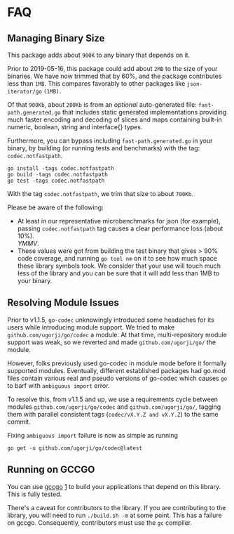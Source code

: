 # FAQ

## Managing Binary Size

This package adds about `900K` to any binary that depends on it.

Prior to 2019-05-16, this package could add about `2MB` to the size of
your binaries.  We have now trimmed that by 60%, and the package
contributes less than `1MB`.  This compares favorably to other packages like
`json-iterator/go` `(1MB)`.

Of that `900Kb`, about `200Kb` is from an *optional* auto-generated file: 
`fast-path.generated.go` that includes static generated implementations 
providing much faster encoding and decoding of slices and maps
containing built-in numeric, boolean, string and interface{} types.

Furthermore, you can bypass including `fast-path.generated.go` in your binary,
by building (or running tests and benchmarks) with the tag: `codec.notfastpath`.

    go install -tags codec.notfastpath
    go build -tags codec.notfastpath
    go test -tags codec.notfastpath

With the tag `codec.notfastpath`, we trim that size to about `700Kb`.

Please be aware of the following:

- At least in our representative microbenchmarks for json (for example),
  passing `codec.notfastpath` tag causes a clear performance loss (about 10%).  
  *YMMV*.
- These values were got from building the test binary that gives > 90% code coverage,
  and running `go tool nm` on it to see how much space these library symbols took.
  We consider that your use will touch much less of the library and you can be sure 
  that it will add less than 1MB to your binary.

## Resolving Module Issues

Prior to v1.1.5, `go-codec` unknowingly introduced some headaches for its
users while introducing module support. We tried to make
`github.com/ugorji/go/codec` a module. At that time, multi-repository
module support was weak, so we reverted and made `github.com/ugorji/go/`
the module.

However, folks previously used go-codec in module mode
before it formally supported modules. Eventually, different established packages
had go.mod files contain various real and pseudo versions of go-codec
which causes `go` to barf with `ambiguous import` error.

To resolve this, from v1.1.5 and up, we use a requirements cycle between
modules `github.com/ugorji/go/codec` and `github.com/ugorji/go/`,
tagging them with parallel consistent tags (`codec/vX.Y.Z and vX.Y.Z`)
to the same commit.

Fixing `ambiguous import` failure is now as simple as running

```
go get -u github.com/ugorji/go/codec@latest
```

## Running on GCCGO

You can use [gccgo](https://gcc.gnu.org/onlinedocs/gccgo/) [1](https://golang.org/doc/install/gccgo)
to build your applications that depend on this library.
This is fully tested.

There's a caveat for contributors to the library. 
If you are contributing to the library, you will need to run `./build.sh -m` at some point.
This has a failure on gccgo. Consequently, contributors must use the `gc` compiler.


